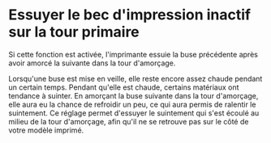 Essuyer le bec d'impression inactif sur la tour primaire
====
Si cette fonction est activée, l'imprimante essuie la buse précédente après avoir amorcé la suivante dans la tour d'amorçage.

Lorsqu'une buse est mise en veille, elle reste encore assez chaude pendant un certain temps. Pendant qu'elle est chaude, certains matériaux ont tendance à suinter. En amorçant la buse suivante dans la tour d'amorçage, elle aura eu la chance de refroidir un peu, ce qui aura permis de ralentir le suintement. Ce réglage permet d'essuyer le suintement qui s'est écoulé au milieu de la tour d'amorçage, afin qu'il ne se retrouve pas sur le côté de votre modèle imprimé.
